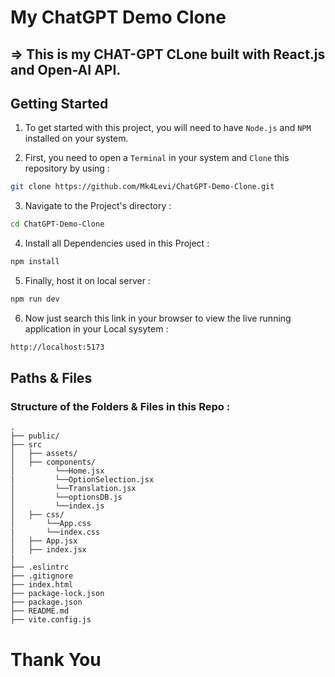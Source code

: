 # My ChatGPT Demo Clone

## => This is my CHAT-GPT CLone built with React.js and Open-AI API.

<h2>Getting Started</h2>

1. To get started with this project, you will need to have `Node.js` and `NPM` installed on your system.

2. First, you need to open a `Terminal` in your system and `Clone` this repository by using :

```bash
git clone https://github.com/Mk4Levi/ChatGPT-Demo-Clone.git
```

3. Navigate to the Project's directory :

```bash
cd ChatGPT-Demo-Clone
```

4. Install all Dependencies used in this Project :

```bash
npm install
```

5. Finally, host it on local server :

```bash
npm run dev
```

6. Now just search this link in your browser to view the live running application in your Local sysytem :

```bash
http://localhost:5173
```

<h2>Paths & Files</h2>

### Structure of the Folders & Files in this Repo :

```text
.
├── public/
├── src
│   ├── assets/
│   ├── components/
│         └──Home.jsx
|         └──OptionSelection.jsx
│         └──Translation.jsx
│         └──optionsDB.js
│         └──index.js
│   ├── css/
│       └──App.css
|       └──index.css
│   ├── App.jsx
│   ├── index.jsx
|
├── .eslintrc
├── .gitignore
├── index.html
├── package-lock.json
├── package.json
├── README.md
├── vite.config.js

```

# Thank You
